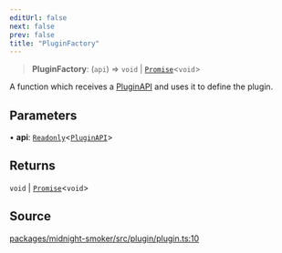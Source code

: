 ```yaml
---
editUrl: false
next: false
prev: false
title: "PluginFactory"
---
```


> **PluginFactory**: (`api`) => `void` \| [`Promise`]( https://developer.mozilla.org/docs/Web/JavaScript/Reference/Global_Objects/Promise )\<`void`\>

A function which receives a [PluginAPI](/api/midnight-smoker/midnight-smoker/plugin/interfaces/pluginapi/) and uses it to define the
plugin.

## Parameters

• **api**: [`Readonly`]( https://www.typescriptlang.org/docs/handbook/utility-types.html#readonlytype )\<[`PluginAPI`](/api/midnight-smoker/midnight-smoker/plugin/interfaces/pluginapi/)\>

## Returns

`void` \| [`Promise`]( https://developer.mozilla.org/docs/Web/JavaScript/Reference/Global_Objects/Promise )\<`void`\>

## Source

[packages/midnight-smoker/src/plugin/plugin.ts:10](https://github.com/boneskull/midnight-smoker/blob/417858b/packages/midnight-smoker/src/plugin/plugin.ts#L10)
